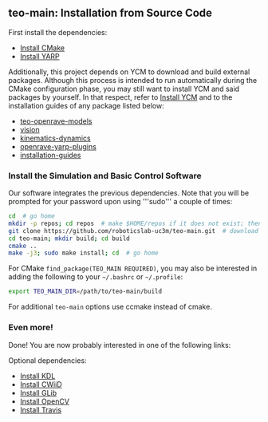 ## teo-main: Installation from Source Code

First install the dependencies:
- [Install CMake](https://github.com/roboticslab-uc3m/installation-guides/blob/develop/install_cmake.md)
- [Install YARP](https://github.com/roboticslab-uc3m/installation-guides/blob/develop/install_yarp.md)

Additionally, this project depends on YCM to download and build external packages. Although this process is intended to run automatically during the CMake configuration phase, you may still want to install YCM and said packages by yourself. In that respect, refer to [Install YCM](https://github.com/roboticslab-uc3m/installation-guides/blob/develop/install_ycm.md) and to the installation guides of any package listed below:
- [teo-openrave-models](https://github.com/roboticslab-uc3m/teo-openrave-models)
- [vision](https://github.com/roboticslab-uc3m/vision)
- [kinematics-dynamics](https://github.com/roboticslab-uc3m/kinematics-dynamics)
- [openrave-yarp-plugins](https://github.com/roboticslab-uc3m/openrave-yarp-plugins)
- [installation-guides](https://github.com/roboticslab-uc3m/installation-guides)

### Install the Simulation and Basic Control Software

Our software integrates the previous dependencies. Note that you will be prompted for your password upon using '''sudo''' a couple of times:

```bash
cd  # go home
mkdir -p repos; cd repos  # make $HOME/repos if it does not exist; then, enter it
git clone https://github.com/roboticslab-uc3m/teo-main.git  # download teo-main software from the repository
cd teo-main; mkdir build; cd build
cmake ..
make -j3; sudo make install; cd  # go home
```

For CMake `find_package(TEO_MAIN REQUIRED)`, you may also be interested in adding the following to your `~/.bashrc` or `~/.profile`:
```bash
export TEO_MAIN_DIR=/path/to/teo-main/build
```

For additional `teo-main` options use ccmake instead of cmake.

### Even more!

Done! You are now probably interested in one of the following links:

Optional dependencies:
- [Install KDL](https://github.com/roboticslab-uc3m/installation-guides/blob/develop/install_kdl.md)
- [Install CWiiD](https://github.com/roboticslab-uc3m/installation-guides/blob/develop/install_cwiid.md)
- [Install GLib](https://github.com/roboticslab-uc3m/installation-guides/blob/develop/install_glib.md)
- [Install OpenCV](https://github.com/roboticslab-uc3m/installation-guides/blob/develop/install_opencv.md)
- [Install Travis](https://github.com/roboticslab-uc3m/installation-guides/blob/develop/install_travis.md)

